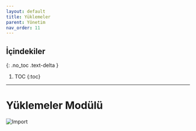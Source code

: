 ```yaml
---
layout: default
title: Yüklemeler
parent: Yönetim
nav_order: 11
---
```


## İçindekiler
{: .no_toc .text-delta }

1. TOC
{:toc}

---

# Yüklemeler Modülü

![Import](/docs.toltekcampus.com/media/modules/import/import.png)
